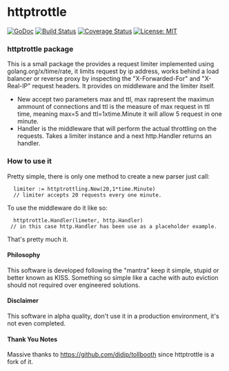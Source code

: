 # httptrottle

[![GoDoc](https://godoc.org/github.com/wind85/httptrottle?status.svg)](https://godoc.org/github.com/wind85/httptrottle)
[![Build Status](https://travis-ci.org/wind85/httptrottle.svg?branch=master)](https://travis-ci.org/wind85/httptrottle)
[![Coverage Status](https://coveralls.io/repos/github/wind85/httptrottle/badge.svg?branch=master)](https://coveralls.io/github/wind85/httptrottle?branch=master)
[![License: MIT](https://img.shields.io/badge/License-MIT-yellow.svg)](https://opensource.org/licenses/MIT)

### httptrottle package
This is a small package the provides a request limiter implemented using golang.org/x/time/rate,
it limits request by ip address, works behind a load balancer or reverse proxy by inspecting the
"X-Forwarded-For" and "X-Real-IP" request headers. It provides on middleware and the limiter 
itself.

- New accept two parameters max and ttl, max rapresent the maximun ammount of connections and
  ttl is the measure of max request in ttl time, meaning max=5 and ttl=1xtime.Minute it will 
  allow 5 request in one minute.
- Handler is the middleware that will perform the actual throttling on the requests. Takes a limiter
  instance and a next http.Handler returns an handler.

### How to use it

Pretty simple, there is only one method to create a new parser just call:
```
  limiter := httptrottling.New(20,1*time.Minute) 
  // limiter accepts 20 requests every one minute.
```
To use the middleware do it like so:
```
  httptrottle.Handler(limeter, http.Handler)
 // in this case http.Handler has been use as a placeholder example.
```
That's pretty much it.

#### Philosophy
This software is developed following the "mantra" keep it simple, stupid or better known as
KISS. Something so simple like a cache with auto eviction should not required over engineered 
solutions.

#### Disclaimer
This software in alpha quality, don't use it in a production environment, it's not even completed.

#### Thank You Notes
Massive thanks to https://github.com/didip/tollbooth since httptrottle is a fork of it.
